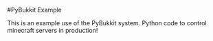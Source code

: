 #PyBukkit Example

This is an example use of the PyBukkit system. Python code to control minecraft servers in production!
